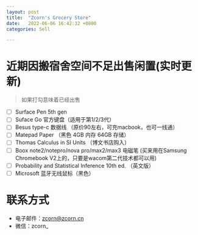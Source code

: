 ```yaml
---
layout: post
title:  "Zcorn's Grocery Store"
date:   2022-06-06 16:42:32 +0800
categories: Sell

---
```


# 近期因搬宿舍空间不足出售闲置(实时更新)

> 如果打勾意味着已经出售

- [ ] Surface Pen 5th gen
- [ ] Suface Go 官方键盘（适用于第1/2/3代）
- [ ] Besus type-c 数据线 （原价90左右，可充macbook，也可一线通）
- [ ] Matepad Paper （黑色 4GB 内存 64GB 存储）
- [ ] Thomas Calculus in SI Units （博文书店购入）
- [ ] Boox note2/notepro/nova pro/max2/max3 电磁笔 (买来用在Samsung Chromebook V2上的，只要是wacom第二代技术都可以用)
- [ ] Probability and Statistical Inference 10th ed. （英文版）
- [ ] Microsoft 蓝牙无线鼠标（黑色）

# 联系方式

- 电子邮件：[zcorn@zcorn.cn](zcorn@zcorn.cn)
- 微信：zcorn_

